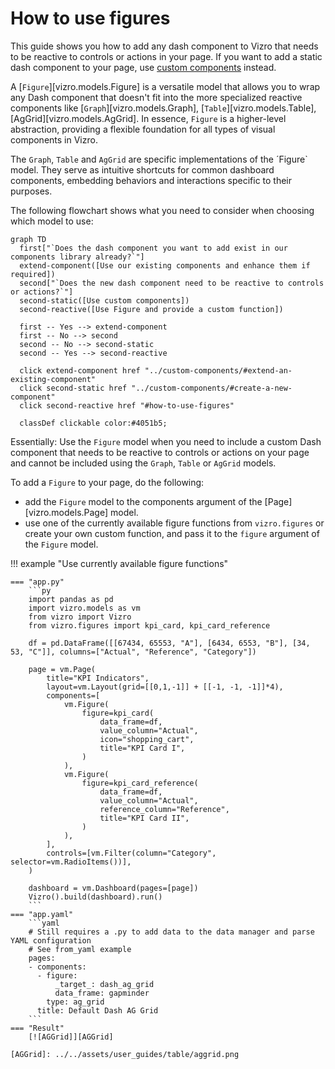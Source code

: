 # How to use figures

This guide shows you how to add any dash component to Vizro that needs to be reactive to controls or actions in your page.
If you want to add a static dash component to your page, use [custom components](custom-components.md) instead.

A [`Figure`][vizro.models.Figure] is a versatile model that allows you to wrap any Dash component that doesn't fit into the more specialized
reactive components like [`Graph`][vizro.models.Graph], [`Table`][vizro.models.Table], [AgGrid][vizro.models.AgGrid].
In essence, `Figure` is a higher-level abstraction, providing a flexible foundation for all types of visual components in Vizro.

The `Graph`, `Table` and `AgGrid` are specific implementations of the ´Figure` model. They serve as intuitive shortcuts
for common dashboard components, embedding behaviors and interactions specific to their purposes.

The following flowchart shows what you need to consider when choosing which model to use:

``` mermaid
graph TD
  first["`Does the dash component you want to add exist in our components library already?`"]
  extend-component([Use our existing components and enhance them if required])
  second["`Does the new dash component need to be reactive to controls or actions?`"]
  second-static([Use custom components])
  second-reactive([Use Figure and provide a custom function])

  first -- Yes --> extend-component
  first -- No --> second
  second -- No --> second-static
  second -- Yes --> second-reactive

  click extend-component href "../custom-components/#extend-an-existing-component"
  click second-static href "../custom-components/#create-a-new-component"
  click second-reactive href "#how-to-use-figures"

  classDef clickable color:#4051b5;
```
Essentially: Use the `Figure` model when you need to include a custom Dash component that needs to be reactive to controls or actions on your page
and cannot be included using the `Graph`, `Table` or `AgGrid` models.

To add a `Figure` to your page, do the following:

- add the `Figure` model to the components argument of the [Page][vizro.models.Page] model.
- use one of the currently available figure functions from `vizro.figures` or create your own custom function, and pass it to the `figure` argument of the `Figure` model.



!!! example "Use currently available figure functions"

    === "app.py"
        ```py
        import pandas as pd
        import vizro.models as vm
        from vizro import Vizro
        from vizro.figures import kpi_card, kpi_card_reference
        
        df = pd.DataFrame([[67434, 65553, "A"], [6434, 6553, "B"], [34, 53, "C"]], columns=["Actual", "Reference", "Category"])
        
        page = vm.Page(
            title="KPI Indicators",
            layout=vm.Layout(grid=[[0,1,-1]] + [[-1, -1, -1]]*4),
            components=[
                vm.Figure(
                    figure=kpi_card(
                        data_frame=df,
                        value_column="Actual",
                        icon="shopping_cart",
                        title="KPI Card I",
                    )
                ),
                vm.Figure(
                    figure=kpi_card_reference(
                        data_frame=df,
                        value_column="Actual",
                        reference_column="Reference",
                        title="KPI Card II",
                    )
                ),
            ],
            controls=[vm.Filter(column="Category", selector=vm.RadioItems())],
        )

        dashboard = vm.Dashboard(pages=[page])
        Vizro().build(dashboard).run()
        ```
    === "app.yaml"
        ```yaml
        # Still requires a .py to add data to the data manager and parse YAML configuration
        # See from_yaml example
        pages:
        - components:
          - figure:
              _target_: dash_ag_grid
              data_frame: gapminder
            type: ag_grid
          title: Default Dash AG Grid
        ```
    === "Result"
        [![AGGrid]][AGGrid]

    [AGGrid]: ../../assets/user_guides/table/aggrid.png
